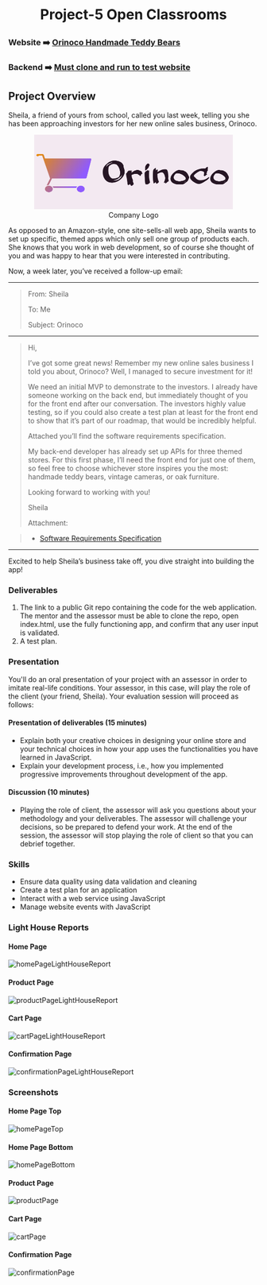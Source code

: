 # <p align="center">Project-5 Open Classrooms</p>
### Website ➡️ [Orinoco Handmade Teddy Bears](https://jjoslin07.github.io/Project-5/index.html)
### Backend ➡️ [Must clone and run to test website](https://github.com/OpenClassrooms-Student-Center/JWDP5)
## Project Overview
<div>
  <p>Sheila, a friend of yours from school, called you last week, telling you she has been approaching investors for her new online sales business, Orinoco.</p>
<div align="center"> 
<figure class="image">
<img src="./images/orinoco-logo.png" height="150" width="400" alt="The Orinoco logo includes the company name and an image of a shopping cart."><br>
<figcaption>Company Logo</figcaption>
</figure>
</div>
 </div>
  <p>As opposed to an Amazon-style, one site-sells-all web app, Sheila wants to set up specific, themed apps which only sell one group of products each. She knows that you work in web development, so of course she thought of you and was happy to hear that you were interested in contributing.</p>
  <p>Now, a week later, you’ve received a follow-up email:</p>
 <hr>
 
> <p>From: Sheila</p>
> <p>To: Me</p>
> <p>Subject: Orinoco</p>

 <hr>

> <p>Hi,</p>
>  <p>I’ve got some great news! Remember my new online sales business I told you about, Orinoco? Well, I managed to secure investment for it!</p>
>  <p>We need an initial MVP to demonstrate to the investors. I already have someone working on the back end, but immediately thought of you for the front end after our conversation. The investors highly value testing, so if you could also create a test plan at least for the front end to show that it’s part of our roadmap, that would be incredibly helpful.</p>
>  <p>Attached you’ll find the software requirements specification.</p>
>  <p>My back-end developer has already set up APIs for three themed stores. For this first phase, I’ll need the front end for just one of them, so feel free to choose whichever store inspires you the most: handmade teddy bears, vintage cameras, or oak furniture.</p>
>  <p>Looking forward to working with you!</p>
>  <p>Sheila</p>
>  <p>Attachment: </p>
  
> - [Software Requirements Specification](https://s3-eu-west-1.amazonaws.com/course.oc-static.com/projects/Web+Developer+P5/WD+P5+Orinoco_requirements.pdf) 
<hr>
  
<p>Excited to help Sheila’s business take off, you dive straight into building the app!</p>

### Deliverables
1. The link to a public Git repo containing the code for the web application. The mentor and the assessor must be able to clone the repo, open index.html, use the fully functioning app, and confirm that any user input is validated.
2. A test plan.
### Presentation
You'll do an oral presentation of your project with an assessor in order to imitate real-life conditions. Your assessor, in this case, will play the role of the client (your friend, Sheila). Your evaluation session will proceed as follows:
#### Presentation of deliverables (15 minutes) 
- Explain both your creative choices in designing your online store and your technical choices in how your app uses the functionalities you have learned in JavaScript.
- Explain your development process, i.e., how you implemented progressive improvements throughout development of the app.
#### Discussion (10 minutes)
- Playing the role of client, the assessor will ask you questions about your methodology and your deliverables. 
The assessor will challenge your decisions, so be prepared to defend your work. At the end of the session, the assessor will stop playing the role of client so that you can debrief together.
### Skills
- Ensure data quality using data validation and cleaning
- Create a test plan for an application
- Interact with a web service using JavaScript
- Manage website events with JavaScript
### Light House Reports
#### Home Page
![homePageLightHouseReport](https://user-images.githubusercontent.com/73438491/124060114-31b8dd80-d9e1-11eb-926a-f8cd7dc7a57e.JPG)
#### Product Page
![productPageLightHouseReport](https://user-images.githubusercontent.com/73438491/124060246-7e9cb400-d9e1-11eb-8a65-af0bc07ec797.JPG)
#### Cart Page 
![cartPageLightHouseReport](https://user-images.githubusercontent.com/73438491/124060274-92481a80-d9e1-11eb-85a3-0d2162423ced.JPG)
#### Confirmation Page
![confirmationPageLightHouseReport](https://user-images.githubusercontent.com/73438491/124060294-9a07bf00-d9e1-11eb-9ecb-80b54cf4c6fa.JPG)
### Screenshots
#### Home Page Top
![homePageTop](https://user-images.githubusercontent.com/73438491/124060953-e43d7000-d9e2-11eb-98c9-1039bdc45195.JPG)
#### Home Page Bottom
![homePageBottom](https://user-images.githubusercontent.com/73438491/124060972-ebfd1480-d9e2-11eb-93c5-d3be6707341a.JPG)
#### Product Page
![productPage](https://user-images.githubusercontent.com/73438491/124060984-f3bcb900-d9e2-11eb-8561-68af5d44409e.JPG)
#### Cart Page
![cartPage](https://user-images.githubusercontent.com/73438491/124060996-fae3c700-d9e2-11eb-9173-302f6c4a829e.JPG)
#### Confirmation Page
![confirmationPage](https://user-images.githubusercontent.com/73438491/124061015-02a36b80-d9e3-11eb-8829-07bab31c83bf.JPG)






